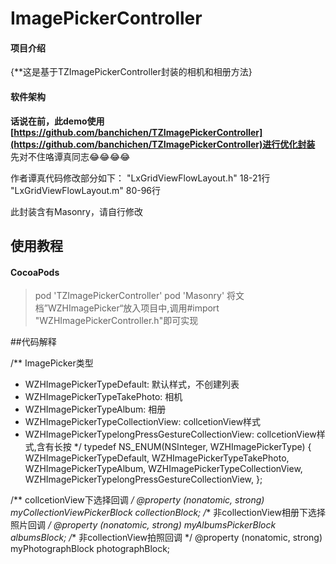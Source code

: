 # ImagePickerController

#### 项目介绍
{**这是基于TZImagePickerController封装的相机和相册方法}

#### 软件架构
**话说在前，此demo使用[https://github.com/banchichen/TZImagePickerController](https://github.com/banchichen/TZImagePickerController)进行优化封装**
先对不住咯谭真同志😂😂😂😂

作者谭真代码修改部分如下：
"LxGridViewFlowLayout.h"      18-21行
"LxGridViewFlowLayout.m"      80-96行

此封装含有Masonry，请自行修改


## 使用教程

#### CocoaPods
> pod 'TZImagePickerController'
>pod 'Masonry'
将文档”WZHImagePicker“放入项目中,调用#import "WZHImagePickerController.h"即可实现


##代码解释

/**
ImagePicker类型

- WZHImagePickerTypeDefault: 默认样式，不创建列表
- WZHImagePickerTypeTakePhoto: 相机
- WZHImagePickerTypeAlbum: 相册
- WZHImagePickerTypeCollectionView: collcetionView样式
- WZHImagePickerTypelongPressGestureCollectionView: collcetionView样式,含有长按
*/
typedef NS_ENUM(NSInteger, WZHImagePickerType) {
WZHImagePickerTypeDefault,
WZHImagePickerTypeTakePhoto,
WZHImagePickerTypeAlbum,
WZHImagePickerTypeCollectionView,
WZHImagePickerTypelongPressGestureCollectionView,
};


/**
collcetionView下选择回调
*/
@property (nonatomic, strong) myCollectionViewPickerBlock collectionBlock;
/**
非collectionView相册下选择照片回调
*/
@property (nonatomic, strong) myAlbumsPickerBlock albumsBlock;
/**
非collectionView拍照回调
*/
@property (nonatomic, strong) myPhotographBlock photographBlock;

